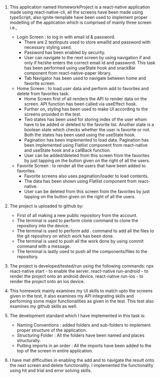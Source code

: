 1. This application named HomeworkProject is a react-native application made using react-native-cli, all the screens have been made using typeScript, also ignite-template have been used to implement proper modelling of the application which is comprised of mainly three screen i.e., 
    - Login Screen : to log in with email id & password.
        * There are 2 textInputs used to store emailId and password with necessary styling used.
        * Password has been enabled by security.
        * User can navigate to the next screen by using navigation if and only if he/she enters the correct email Id and password. This task has been performed using useState hook and snackBar component from react-native-paper library. 
        * Tab Navigator has been used to navigate between home and favorite screen.
    - Home Screen : to load user data and perform add to favorites and delete from favorites task.
        * Home Screen first of all renders the API to render data on the screen. API function has been called via useEffect hook.
        * Further on, styling has been used to make UI according to the screens provided in the test.
        * Two states has been used for storing index of the user whom have to be added or deleted to the favorite list. Another state is a boolean state which checks whether the user is favorite or not. Both the states has been used using the useState hook.
        * Pagination has been implemented to load data. Pagination has been implemented using Flatlist component from react-native and useState hook and a callBack function.
        * User can be added/deleted from this screen from the favorites by just tapping on the button given on the right of all the users.
    - Favorite Screen : to render all the users that have been added to favorites.
        * Favorite screens also uses pagination/loader to load contents.
        * The data has been shown using Flatlist component from react-native.
        * User can be deleted from this screen from the favorites by just tapping on the button given on the right of all the users.

2. The project is uploaded to github by:
    * First of all making a new public repository from the account.
    * The terminal is used to perform clone command to clone the repository into the device.
    * The terminal is used to perform add . command to add all the files to the git repository on which work has been done.
    * The terminal is used to push all the work done by using commit command with a message.
    * The terminal is lastly used to push all the components/files to the repository.
 
 3. The project is developed/tested/run using the following commands:
    npx react-native start - to enable the server.
    react-native run-android - to render the project onto an android device.
    react-native run-ios - to render the project onto an ios device.
 
 4. This homework mainly examines my UI skills to match upto the screens given in the test, it also examines my API integrating skills and performing some major functionalities as given in the test. This test also examines my github skills as well.
 
 5. The development standard which I have implemented in this task is:
    - Naming Conventions : added folders and sub-folders to implement proper structure of the application.
    - Structuring Folder : All the folders have been named and places structurally.
    - Putting imports in an order : All the imports have been added to the top of the screen in entire application.
    
 6. I have met difficulties in enabling the add and to navigate the result onto the next screen and delete functionality. I implemented the functionality using hit and trial and error solving skills.
 
  
 
 
 
 
 

